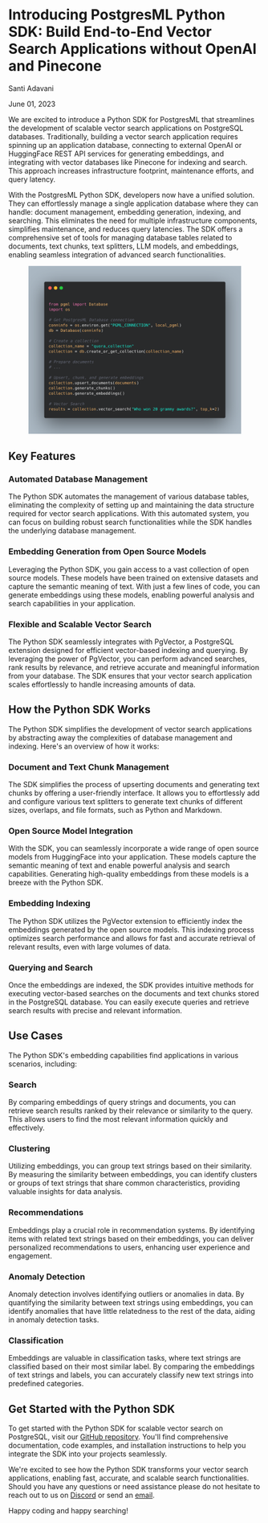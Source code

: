 # Introducing PostgresML Python SDK: Build End-to-End Vector Search Applications without OpenAI and Pinecone



Santi Adavani

June 01, 2023

We are excited to introduce a Python SDK for PostgresML that streamlines the development of scalable vector search applications on PostgreSQL databases. Traditionally, building a vector search application requires spinning up an application database, connecting to external OpenAI or HuggingFace REST API services for generating embeddings, and integrating with vector databases like Pinecone for indexing and search. This approach increases infrastructure footprint, maintenance efforts, and query latency.

With the PostgresML Python SDK, developers now have a unified solution. They can effortlessly manage a single application database where they can handle: document management, embedding generation, indexing, and searching. This eliminates the need for multiple infrastructure components, simplifies maintenance, and reduces query latencies. The SDK offers a comprehensive set of tools for managing database tables related to documents, text chunks, text splitters, LLM models, and embeddings, enabling seamless integration of advanced search functionalities.

<figure><img src=".gitbook/assets/image (19).png" alt=""><figcaption></figcaption></figure>

## Key Features

### Automated Database Management

The Python SDK automates the management of various database tables, eliminating the complexity of setting up and maintaining the data structure required for vector search applications. With this automated system, you can focus on building robust search functionalities while the SDK handles the underlying database management.

### Embedding Generation from Open Source Models

Leveraging the Python SDK, you gain access to a vast collection of open source models. These models have been trained on extensive datasets and capture the semantic meaning of text. With just a few lines of code, you can generate embeddings using these models, enabling powerful analysis and search capabilities in your application.

### Flexible and Scalable Vector Search

The Python SDK seamlessly integrates with PgVector, a PostgreSQL extension designed for efficient vector-based indexing and querying. By leveraging the power of PgVector, you can perform advanced searches, rank results by relevance, and retrieve accurate and meaningful information from your database. The SDK ensures that your vector search application scales effortlessly to handle increasing amounts of data.

## How the Python SDK Works

The Python SDK simplifies the development of vector search applications by abstracting away the complexities of database management and indexing. Here's an overview of how it works:

### Document and Text Chunk Management

The SDK simplifies the process of upserting documents and generating text chunks by offering a user-friendly interface. It allows you to effortlessly add and configure various text splitters to generate text chunks of different sizes, overlaps, and file formats, such as Python and Markdown.

### Open Source Model Integration

With the SDK, you can seamlessly incorporate a wide range of open source models from HuggingFace into your application. These models capture the semantic meaning of text and enable powerful analysis and search capabilities. Generating high-quality embeddings from these models is a breeze with the Python SDK.

### Embedding Indexing

The Python SDK utilizes the PgVector extension to efficiently index the embeddings generated by the open source models. This indexing process optimizes search performance and allows for fast and accurate retrieval of relevant results, even with large volumes of data.

### Querying and Search

Once the embeddings are indexed, the SDK provides intuitive methods for executing vector-based searches on the documents and text chunks stored in the PostgreSQL database. You can easily execute queries and retrieve search results with precise and relevant information.

## Use Cases

The Python SDK's embedding capabilities find applications in various scenarios, including:

### Search

By comparing embeddings of query strings and documents, you can retrieve search results ranked by their relevance or similarity to the query. This allows users to find the most relevant information quickly and effectively.

### Clustering

Utilizing embeddings, you can group text strings based on their similarity. By measuring the similarity between embeddings, you can identify clusters or groups of text strings that share common characteristics, providing valuable insights for data analysis.

### Recommendations

Embeddings play a crucial role in recommendation systems. By identifying items with related text strings based on their embeddings, you can deliver personalized recommendations to users, enhancing user experience and engagement.

### Anomaly Detection

Anomaly detection involves identifying outliers or anomalies in data. By quantifying the similarity between text strings using embeddings, you can identify anomalies that have little relatedness to the rest of the data, aiding in anomaly detection tasks.

### Classification

Embeddings are valuable in classification tasks, where text strings are classified based on their most similar label. By comparing the embeddings of text strings and labels, you can accurately classify new text strings into predefined categories.

## Get Started with the Python SDK

To get started with the Python SDK for scalable vector search on PostgreSQL, visit our [GitHub repository](https://github.com/postgresml/postgresml/tree/master/pgml-sdks/python/pgml). You'll find comprehensive documentation, code examples, and installation instructions to help you integrate the SDK into your projects seamlessly.

We're excited to see how the Python SDK transforms your vector search applications, enabling fast, accurate, and scalable search functionalities. Should you have any questions or need assistance please do not hesitate to reach out to us on [Discord](https://discord.gg/DmyJP3qJ7U) or send an [email](mailto:team@postgresml.org).

Happy coding and happy searching!
